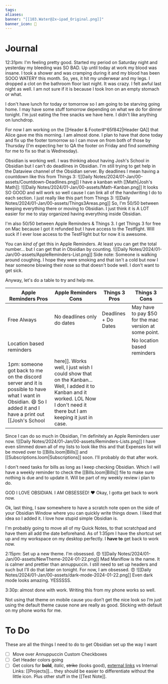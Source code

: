 ```yaml
---
tags: 
aliases: 
banner: "[[103.Water@2x~ipad_Original.png]]"
banner_icon: 🙂
---
```

# Journal
12:31pm: I'm feeling pretty good. Started my period on Saturday night and yesterday my bleeding was SO BAD.
Up until today at work my blood was insane. I took a shower and was cramping during it and my blood has been SOOO WATERY this month. So, yes, it hit my underwear and my legs. I dropped a clot on the bathroom floor last night. It was crazy. I felt awful last night as well. I am not sure if it is because I took Iron on an empty stomach or what.

I don't have lunch for today or tomorrow so I am going to be starving going home. I may have some stuff tomorrow depending on what we do for dinner tonight. I'm just eating the free snacks we have here. I didn't like anything on lunchdrop.

For now I am working on the [[Header & Footer#^65f842|Header QA]] that Alice gave me this morning. I am almost done. I plan to have that done today and fix up the footer tomorrow so I can move on from both of those by Thursday (I'm expecting her to QA the footer on Friday and find *something* for me to fix so that is Wednesday).

Obsidian is working well. I was thinking about having Josh's School in Obsidian but I can't do deadlines in Obsidian. I'm still trying to get help in the Dataview channel of the Obsidian server. By deadlines I mean having a countdown like this from Things 3:
![[Daily Notes/2024/01-Jan/00-assets/Countdown-Deadlines.png]]
I have a kanban with [[Math|Josh's Math]]:
![[Daily Notes/2024/01-Jan/00-assets/Math-Kanban.png]]
It looks SO GOOD and will work so well cause I can link all of the handwriting I do to each section. I just really like this part from Things 3:
![[Daily Notes/2024/01-Jan/00-assets/Things3Areas.png]]
So, I'm 50/50 between keeping everything there or moving to Obsidian. I just think it is A LOT easier for me to stay organized having everything inside Obsidian.

I'm also 50/50 between Apple Reminders & Things 3. I get Things 3 for free on Mac because I got it refunded but I have access to the Testflight. Will suck if I ever lose access to the TestFlight but for now it is awesome.

You can *kind of* get this in Apple Reminders. At least you can get the total number... but I can get that in Obsidian by counting.
![[Daily Notes/2024/01-Jan/00-assets/AppleReminders-List.png]]
Side note: Someone is walking around coughing. I hope they were smoking and that isn't a cold but now I hear someone blowing their nose so that doesn't bode well. I don't want to get sick.

Anyway, let's do a table to try and help me.

| Apple Reminders Pros | Apple Reminders Cons | Things 3 Pros | Things 3 Cons |
| ---- | ---- | ---- | ---- |
| Free Always | No deadlines only do dates | Deadlines + Do Dates | May have to pay $50 for the mac version at some point. |
| Location based reminders |  |  | No location based reminders |
1pm: someone got back to me on the discord server and it is possible to have what I want in Obsidian. 😄 So I added it and I have a print out [[Josh's School|here]]. Works well, I just wish I could show that on the Kanban... Well, I added it to Kanban and it worked. LOL Now I don't need it there but I am keeping it just in case.

Since I can do so much in Obsidian, I'm definitely an Apple Reminders user now.
![[Daily Notes/2024/01-Jan/00-assets/Reminders-Lists.png]]
I have even slimmed down all of my lists to look like this and that Expenses list will be moved over to [[Bills.loom|Bills]] and [[Subscriptions.loom|Subscriptions]] soon. I'll probably do that after work.

I don't need tasks for bills as long as I keep checking Obsidian. Which I will have a weekly reminder to check the [[Bills.loom|Bills]] file to make sure nothing is due and to update it. Will be part of my weekly review i plan to do.

GOD I LOVE OBSIDIAN. I AM OBSESSED! ❤️ Okay, I gotta get back to work now.

Ok, last thing, I saw somewhere to have a scratch note open on the side of your Obsidian Window where you can quickly write things down. I liked that idea so I added it. I love how stupid simple Obsidian is.

I'm probably going to move all of my Quick Notes, to that scratchpad and have them all add the date beforehand. As of 1:35pm I have the shortcut set up and my workspace on my desktop perfectly. I **have to** get back to work now.

2:15pm: Set up a new theme. I'm obsessed. 😍
![[Daily Notes/2024/01-Jan/00-assets/NewTheme-2024-01-22.png]]
Mad Maniflow is the name. It is calmer and prettier than annuppuccin. I still need to set up headers and such but I'll do that later on tonight. For now, I am obsessed. 😍
![[Daily Notes/2024/01-Jan/00-assets/dark-mode-2024-01-22.png]]
Even dark mode looks amazing. YESSSSS.

3:30p: almost done with work. Writing this from my phone works so well.

Not using that theme on mobile cause you don’t get the nice look so I’m just using the default theme cause none are really as good. Sticking with default on my phone works for me.

# To Do
These are all the things I need to do to get Obsidian set up the way I want
- [ ] Move over Annuppuccin Custom Checkboxes
- [ ] Get Header colors going
- [ ] Get colors for **bold**, *italic*, ~~strike~~ (looks good), [external links](https://google.com) vs Internal Links: [[Projects]]... they should be easier to differentiate without the little icon. Plus other stuff in the [[Test Note]].